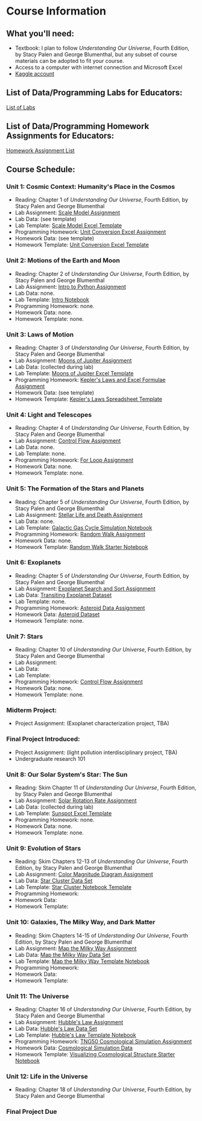 # Course Information


## What you'll need:
- Textbook:  I plan to follow *Understanding Our Universe*, Fourth Edition, by Stacy Palen and George Blumenthal, but any subset of course materials can be adopted to fit your course.
- Access to a computer with internet connection and Microsoft Excel
- [Kaggle account](https://www.kaggle.com)


## List of Data/Programming Labs for Educators: 
[List of Labs](../StartHere/listOfLabs.md)


## List of Data/Programming Homework Assignments for Educators: 
[Homework Assignment List](../StartHere/listOfHomework.md)


## Course Schedule:

### Unit 1:  Cosmic Context:  Humanity's Place in the Cosmos
- Reading: Chapter 1 of *Understanding Our Universe*, Fourth Edition, by Stacy Palen and George Blumenthal
- Lab Assignment: [Scale Model Assignment](../Labs/ScaleModelExcelTutorial/Lab_ScaleModelSpreadsheetIntro.pdf)
- Lab Data: (see template)
- Lab Template: [Scale Model Excel Template](../Labs/ScaleModelExcelTutorial/scaleModelExcelTemplate.xlsx)
- Programming Homework: [Unit Conversion Excel Assignment](../ProgrammingHomework/UnitConversionsExcel/HW_UnitConversions.pdf)
- Homework Data: (see template)
- Homework Template: [Unit Conversion Excel Template](../ProgrammingHomework/UnitConversionsExcel/UnitConversionTemplate.xlsx)


### Unit 2:  Motions of the Earth and Moon
- Reading: Chapter 2 of *Understanding Our Universe*, Fourth Edition, by Stacy Palen and George Blumenthal
- Lab Assignment: [Intro to Python Assignment](../Labs/introToPython/Lab_introPython.pdf)
- Lab Data: none.
- Lab Template: [Intro Notebook](../Labs/introToPython/intropythontutorial.ipynb)
- Programming Homework: none.
- Homework Data: none.
- Homework Template: none.


### Unit 3:  Laws of Motion
- Reading: Chapter 3 of *Understanding Our Universe*, Fourth Edition, by Stacy Palen and George Blumenthal
- Lab Assignment: [Moons of Jupiter Assignment](../Labs/MoonsOfJupiterExcel/Lab_MoonsOfJupiterStellarium.pdf)
- Lab Data: (collected during lab)
- Lab Template: [Moons of Jupiter Excel Template](../Labs/MoonsOfJupiterExcel/moonsOfJupiterTemplate.xlsx)
- Programming Homework: [Kepler's Laws and Excel Formulae Assignment](../ProgrammingHomework/ExcelFormulaeKeplersLaws/HW_KeplerExcel.pdf)
- Homework Data: (see template)
- Homework Template: [Kepler's Laws Spreadsheet Template](../ProgrammingHomework/ExcelFormulaeKeplersLaws/Trappist1_template.xlsx)


### Unit 4:  Light and Telescopes
- Reading: Chapter 4 of *Understanding Our Universe*, Fourth Edition, by Stacy Palen and George Blumenthal
- Lab Assignment: [Control Flow Assignment](../Labs/ControlFlowCollatz/Lab_controlFlowCollatz.pdf)
- Lab Data: none.
- Lab Template: none.
- Programming Homework: [For Loop Assignment](../ProgrammingHomework/ForLoopScaleModel/HW_forLoopScaleModel.pdf)
- Homework Data: none.
- Homework Template: none.
  

### Unit 5:  The Formation of the Stars and Planets
- Reading: Chapter 5 of *Understanding Our Universe*, Fourth Edition, by Stacy Palen and George Blumenthal
- Lab Assignment: [Stellar Life and Death Assignment](../Labs/StellarLifeCycleSimulation/Lab_StarFormationAndDeath.pdf)
- Lab Data: none.
- Lab Template: [Galactic Gas Cycle Simulation Notebook](https://www.kaggle.com/code/austinhinkel/stellarlifecyclessimulation)
- Programming Homework: [Random Walk Assignment](../ProgrammingHomework/RandomWalk/IfElseHomework.pdf)
- Homework Data: none.
- Homework Template: [Random Walk Starter Notebook](https://www.kaggle.com/code/austinhinkel/phy255-randomwalk)


### Unit 6:  Exoplanets
- Reading: Chapter 5 of *Understanding Our Universe*, Fourth Edition, by Stacy Palen and George Blumenthal
- Lab Assignment: [Exoplanet Search and Sort Assignment](../Labs/ExploringExoplanetData/CuttingData_TEPCAT.pdf)
- Lab Data: [Transiting Exoplanet Dataset](https://www.kaggle.com/datasets/austinhinkel/transiting-exoplanets-selected-system-properties)
- Lab Template: none.
- Programming Homework: [Asteroid Data Assignment](../ProgrammingHomework/AsteroidAnalysis/CuttingData_Asteroids.pdf)
- Homework Data: [Asteroid Dataset](https://www.kaggle.com/datasets/austinhinkel/asteroid-orbital-elements-and-near-earth-object-tag)
- Homework Template: none.


### Unit 7:  Stars
- Reading: Chapter 10 of *Understanding Our Universe*, Fourth Edition, by Stacy Palen and George Blumenthal
- Lab Assignment: 
- Lab Data: 
- Lab Template: 
- Programming Homework: [Control Flow Assignment](../ProgrammingHomework/ControlFlow/HW_controlFlow.pdf)
- Homework Data: none.
- Homework Template: none.


### Midterm Project:
- Project Assignment: (Exoplanet characterization project, TBA)


### Final Project Introduced:
- Project Assignment: (light pollution interdisciplinary project, TBA)
- Undergraduate research 101


### Unit 8:  Our Solar System's Star: The Sun
- Reading: Skim Chapter 11 of *Understanding Our Universe*, Fourth Edition, by Stacy Palen and George Blumenthal
- Lab Assignment: [Solar Rotation Rate Assignment](../Labs/SolarRotationRate/Lab_SunspotTracking.pdf)
- Lab Data: (collected during lab)
- Lab Template: [Sunspot Excel Template](Labs/SolarRotationRate/Lab_SunRotationTemplate.xlsx)
- Programming Homework: none.
- Homework Data: none.
- Homework Template: none.


### Unit 9:  Evolution of Stars
- Reading: Skim Chapters 12-13 of *Understanding Our Universe*, Fourth Edition, by Stacy Palen and George Blumenthal
- Lab Assignment: [Color Magnitude Diagram Assignment](../Labs/GaiaColorMagnitudeLab/Lab_TwoClustersCMD.pdf)
- Lab Data: [Star Cluster Data Set](https://www.kaggle.com/datasets/austinhinkel/gaia-dr3-data-for-comparing-two-star-clusters) 
- Lab Template: [Star Cluster Notebook Template](https://www.kaggle.com/code/austinhinkel/twoclustercmd-template)
- Programming Homework: 
- Homework Data:
- Homework Template: 


### Unit 10:  Galaxies, The Milky Way, and Dark Matter
- Reading: Skim Chapters 14-15 of *Understanding Our Universe*, Fourth Edition, by Stacy Palen and George Blumenthal
- Lab Assignment: [Map the Milky Way Assignment](../Labs/MapOfLocalGalaxy/Lab_MapNearbyMilkyWay.pdf)
- Lab Data: [Map the Milky Way Data Set](https://www.kaggle.com/datasets/austinhinkel/galacticcoordswithgaia)
- Lab Template: [Map the Milky Way Template Notebook](https://www.kaggle.com/code/austinhinkel/plottingtutorial-mapthelocalmilkyway)
- Programming Homework: 
- Homework Data:
- Homework Template: 


### Unit 11:  The Universe
- Reading: Chapter 16 of *Understanding Our Universe*, Fourth Edition, by Stacy Palen and George Blumenthal
- Lab Assignment: [Hubble's Law Assignment](../Labs/HubblesLaw/Lab_HubblesLaw.pdf)
- Lab Data: [Hubble's Law Data Set](https://www.kaggle.com/datasets/austinhinkel/hubble-law-astronomy-lab)
- Lab Template: [Hubble's Law Template Notebook](https://www.kaggle.com/code/austinhinkel/hubbleslawtemplate)
- Programming Homework: [TNG50 Cosmological Simulation Assignment](../ProgrammingHomework/CutsAndDataViz1_TNG50Simulation/HW_dataVizAndCuts_I.pdf)
- Homework Data:  [Cosmological Simulation Data](https://www.kaggle.com/datasets/austinhinkel/cosmology-simulation-data-from-illustris-tng-50)
- Homework Template: [Visualizing Cosmological Structure Starter Notebook](https://www.kaggle.com/code/austinhinkel/gettingstartedwithtng50data)


### Unit 12:  Life in the Universe
- Reading: Chapter 18 of *Understanding Our Universe*, Fourth Edition, by Stacy Palen and George Blumenthal



### Final Project Due
